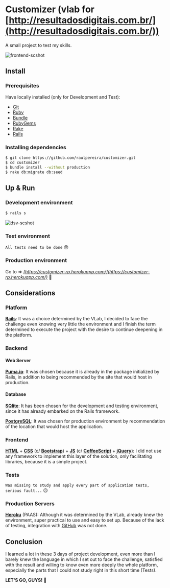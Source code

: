 # Customizer (vlab for [http://resultadosdigitais.com.br/](http://resultadosdigitais.com.br/))

A small project to test my skills.

![frontend-scshot](../master/scshot/frontend-scshot.png)

## Install

### Prerequisites

Have locally installed (only for Development and Test):
- [Git](https://git-scm.com/)
- [Ruby](https://ruby-lang.org)
- [Bundle](http://bundler.io/)
- [RubyGems](https://rubygems.org/)
- [Rake](https://github.com/ruby/rake)
- [Rails](http://rubyonrails.org/)

### Installing dependencies

```bash
$ git clone https://github.com/raulpereira/customizer.git
$ cd customizer
$ bundle install --without production
$ rake db:migrate db:seed
```

## Up & Run

### Development environment

```bash
$ rails s
```
![dsv-scshot](../master/scshot/dsv-scshot.png)

### Test environment

`All tests need to be done` :disappointed_relieved:

### Production environment

Go to => *[https://customizer-rp.herokuapp.com/](https://customizer-rp.herokuapp.com/)* :clap:

## Considerations

### Platform

**[Rails](http://rubyonrails.org/)**: It was a choice determined by the VLab, I decided to face the challenge even knowing very little the environment and I finish the term determined to execute the project with the desire to continue deepening in the platform.

### Backend

#### Web Server

**[Puma.io](http://puma.io/)**: It was chosen because it is already in the package initialized by Rails, in addition to being recommended by the site that would host in production.

#### Database

**[SQlite](https://sqlite.org/)**: It has been chosen for the development and testing environment, since it has already embarked on the Rails framework. 

**[PostgreSQL](https://www.postgresql.org/)**: It was chosen for production environment by recommendation of the location that would host the application.

### Frontend

**[HTML](https://w3.org/html/)** + **[CSS](https://w3.org/Style/CSS/)** (c/ **[Bootstrap](http://getbootstrap.com/)**) + **[JS](https://developer.mozilla.org/en-US/docs/Web/JavaScript)** (c/ **[CoffeeScript](http://coffeescript.org/)** + **[jQuery](https://jquery.com/)**): I did not use any framework to implement this layer of the solution, only facilitating libraries, because it is a simple project.

### Tests

`Was missing to study and apply every part of application tests, serious fault...` :disappointed_relieved:

### Production Servers

**[Heroku](https://heroku.com)** (PAAS): Although it was determined by the VLab, already knew the environment, super practical to use and easy to set up. Because of the lack of testing, integration with [GitHub](https://github.com/) was not done.

## Conclusion

I learned a lot in these 3 days of project development, even more than I barely knew the language in which I set out to face the challenge, satisfied with the result and willing to know even more deeply the whole platform, especially the parts that I could not study right in this short time (Tests).

**LET'S GO, GUYS!** :muscle:
